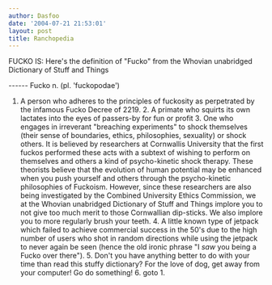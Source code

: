 ```yaml
---
author: Dasfoo
date: '2004-07-21 21:53:01'
layout: post
title: Ranchopedia
---
```




FUCKO IS: Here's the definition of "Fucko" from the Whovian unabridged Dictionary of Stuff and Things

------ Fucko n. (pl. 'fuckopodae')
1. A person who adheres to the principles of fuckosity as perpetrated by the infamous Fucko Decree of 2219. 2. A primate who squirts its own lactates into the eyes of passers-by for fun or profit 3. One who engages in irreverant "breaching experiments" to shock themselves (their sense of boundaries, ethics, philosophies, sexuality) or shock others. It is believed by researchers at Cornwallis University that the first fuckos performed these acts with a subtext of wishing to perform on themselves and others a kind of psycho-kinetic shock therapy. These theorists believe that the evolution of human potential may be enhanced when you push yourself and others through the
psycho-kinetic philosophies of Fuckoism. However, since these researchers are also being investigated by the Combined University Ethics Commission, we at the Whovian unabridged Dictionary of Stuff and Things implore you to not give too much merit to those Cornwallian dip-sticks. We also implore you to more regularly brush your teeth. 4. A little known type of jetpack which failed to achieve commercial success in the 50's due to the high number of users who shot in random directions
while using the jetpack to never again be seen (hence the old ironic phrase "I *saw* you being a Fucko over there"). 5. Don't you have anything better to do with your time than read this stuffy dictionary? For the love of dog, get away from your computer! Go do something! 6. goto 1.
